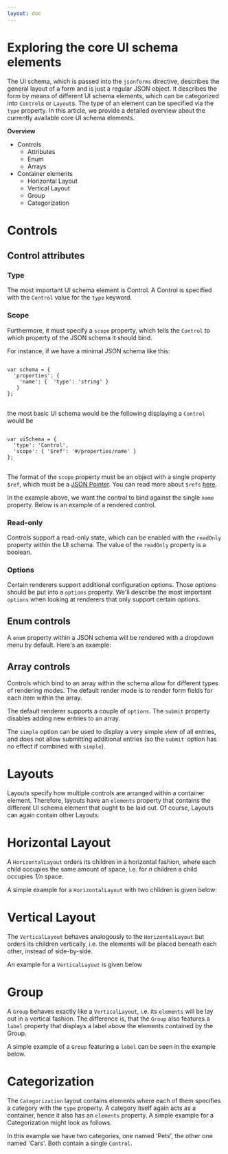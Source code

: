 ```yaml
---
layout: doc
---
```

Exploring the core UI schema elements
=====================================

The UI schema, which is passed into the `jsonforms` directive, describes
the general layout of a form and is just a regular JSON object.
It describes the form by means of different UI schema elements, which can be 
categorized into `Control`s or `Layout`s. The type of an element
can be specified via the `type` property.
In this article, we provide a detailed overview about the currently 
available core UI schema elements.

<strong>Overview</strong>

 * Controls
   - Attributes
   - Enum
   - Arrays
 * Container elements
   - Horizontal Layout
   - Vertical Layout
   - Group
   - Categorization

# Controls

## Control attributes

### Type
The most important UI schema element is Control. A Control is 
specified with the `Control` value for the `type` keyword. 

### Scope
Furthermore, it must specify a `scope` property, which tells the 
`Control` to which property of the JSON schema it should bind.

For instance, if we have a minimal JSON schema like this:
<pre>
<code class="language-typescript">
var schema = {
  'properties': { 
    'name': {  'type': 'string' }
   }
};
</code>
</pre>
the most basic UI schema would be the following displaying a `Control` 
would be
<pre>
<code class="language-typescript">
var uiSchema = {
  'type': 'Control',
  'scope': { '$ref': '#/properties/name' }
};
</code>
</pre>

The format of the `scope` property must be an object with a single
property `$ref`, which must be a [JSON Pointer](https://tools.ietf.org/html/rfc6901). 
You can read more about `$refs` [here](https://spacetelescope.github.io/understanding-json-schema/structuring.html).

In the example above, we want the control to bind against the single `name`
property. Below is an example of a rendered control.

<div ng-controller='UiSchemaController as vm' class='example' >
  <listing-control schema='vm.example1.schema' 
                   uischema='vm.example1.uischema' 
                   data='vm.example1.data'>
  </listing-control>
</div>

### Read-only
 
Controls support a read-only state, which can be enabled with the `readOnly` 
property within the UI schema. The value of the `readOnly` property
is a boolean.
 
<div ng-controller='UiSchemaController as vm' class='example'>
  <listing-control schema='vm.example2.schema' 
                   uischema='vm.example2.uischema' 
                   data='vm.example2.data'>
  </listing-control>
</div> 
 
### Options
Certain renderers support additional configuration options. 
Those options should be put into a `options` property. 
We'll describe the most important `options` when looking at renderers
that only support certain options.

## Enum controls
A `enum` property within a JSON schema will be rendered with a dropdown
 menu by default. Here's an example:
 
<div ng-controller='UiSchemaController as vm' class='example'>
  <listing-control schema='vm.example3.schema' 
                   uischema='vm.example3.uischema' 
                   data='vm.example3.data'>
  </listing-control>
</div>  

## Array controls
Controls which bind to an array within the schema allow for different types of rendering modes.
The default render mode is to render form fields for each item within the array.

<div ng-controller='UiSchemaController as vm' class='example'>
  <listing-control schema='vm.example4.schema' 
                   uischema='vm.example4.uischema' 
                   data='vm.example4.data'>
  </listing-control>
</div>

The default renderer supports a couple of `options`. The `submit` property
disables adding new entries to an array.

<div ng-controller='UiSchemaController as vm' class='example'>
  <listing-control schema='vm.example4.schema' 
                   uischema='vm.example4.uischema' 
                   data='vm.example4.data'>
  </listing-control>
</div>

The `simple` option can be used to display a very simple view of all entries, 
and does not allow submitting additional entries (so the `submit `option has no
effect if combined with `simple`).

<div ng-controller='UiSchemaController as vm' class='example'>
  <listing-control schema='vm.example5.schema' 
                   uischema='vm.example5.uischema' 
                   data='vm.example5.data'>
  </listing-control>
</div>

# <a name="layouts"></a> Layouts
Layouts specify how multiple controls are arranged within a container
element. Therefore, layouts have an `elements` property that contains 
the different UI schema element that ought to be laid out. 
Of course, Layouts can again contain other Layouts.

# <a name="horizontal-layout"></a> Horizontal Layout 
 
A `HorizontalLayout` orders its children in a horizontal fashion, where
each child occupies the same amount of space, i.e. for *n* children
a child occupies *1/n* space.
 
A simple example for a `HorizontalLayout` with two children 
is given below:

<div ng-controller='UiSchemaController as vm' class='example'>
  <listing-control schema='vm.example6.schema' 
                   uischema='vm.example6.uischema' 
                   data='vm.example6.data'>
  </listing-control>
</div>
 

# <a name="vertical-layout"></a> Vertical Layout
The `VerticalLayout` behaves analogously to the `HorizontalLayout` but 
orders its children vertically, i.e. the elements will be placed beneath
each other, instead of side-by-side.

An example for a `VerticalLayout` is given below
 
<div ng-controller='UiSchemaController as vm' class='example'>
   <listing-control schema='vm.example7.schema' 
                    uischema='vm.example7.uischema' 
                    data='vm.example7.data'>
   </listing-control>
</div>
 
# <a name="group"></a> Group
A `Group` behaves exactly like a `VerticalLayout`, i.e. its `elements`
will be lay out in a vertical fashion. The difference is, that the 
`Group` also features a `label` property that displays a label above
the elements contained by the Group.

A simple example of a `Group` featuring a `label` can be seen in the 
example below.

<div ng-controller='UiSchemaController as vm' class='example'>
  <listing-control schema='vm.example8.schema' 
                   uischema='vm.example8.uischema' 
                   data='vm.example8.data'>
  </listing-control>
</div>
 
 <a name="categorization"></a>
# Categorization
The `Categorization` layout contains elements where each of them 
specifies a category with the `type` property. A category itself again 
acts as a container, hence it also has an `elements` property. A simple 
example for a Categorization might look as follows.

<div ng-controller='UiSchemaController as vm' class='example'>
  <listing-control schema='vm.example9.schema' 
                   uischema='vm.example9.uischema' 
                   data='vm.example9.data'>
  </listing-control>
</div>

In this example we have two categories, one named 'Pets', the other one 
named 'Cars'. Both contain a single `Control`.
